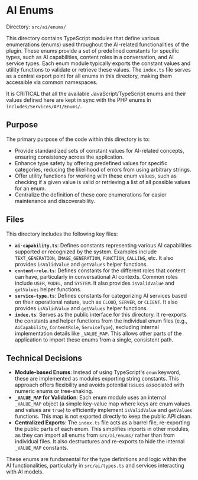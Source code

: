 # AI Enums

Directory: `src/ai/enums/`

This directory contains TypeScript modules that define various enumerations (enums) used throughout the AI-related functionalities of the plugin. These enums provide a set of predefined constants for specific types, such as AI capabilities, content roles in a conversation, and AI service types. Each enum module typically exports the constant values and utility functions to validate or retrieve these values. The `index.ts` file serves as a central export point for all enums in this directory, making them accessible via common namespaces.

It is CRITICAL that all the available JavaScript/TypeScript enums and their values defined here are kept in sync with the PHP enums in `includes/Services/API/Enums/`.

## Purpose

The primary purpose of the code within this directory is to:

- Provide standardized sets of constant values for AI-related concepts, ensuring consistency across the application.
- Enhance type safety by offering predefined values for specific categories, reducing the likelihood of errors from using arbitrary strings.
- Offer utility functions for working with these enum values, such as checking if a given value is valid or retrieving a list of all possible values for an enum.
- Centralize the definition of these core enumerations for easier maintenance and discoverability.

## Files

This directory includes the following key files:

-   **`ai-capability.ts`**: Defines constants representing various AI capabilities supported or recognized by the system. Examples include `TEXT_GENERATION`, `IMAGE_GENERATION`, `FUNCTION_CALLING`, etc. It also provides `isValidValue` and `getValues` helper functions.
-   **`content-role.ts`**: Defines constants for the different roles that content can have, particularly in conversational AI contexts. Common roles include `USER`, `MODEL`, and `SYSTEM`. It also provides `isValidValue` and `getValues` helper functions.
-   **`service-type.ts`**: Defines constants for categorizing AI services based on their operational nature, such as `CLOUD`, `SERVER`, or `CLIENT`. It also provides `isValidValue` and `getValues` helper functions.
-   **`index.ts`**: Serves as the public interface for this directory. It re-exports the constants and helper functions from the individual enum files (e.g., `AiCapability`, `ContentRole`, `ServiceType`), excluding internal implementation details like `_VALUE_MAP`. This allows other parts of the application to import these enums from a single, consistent path.

## Technical Decisions

-   **Module-based Enums**: Instead of using TypeScript's `enum` keyword, these are implemented as modules exporting string constants. This approach offers flexibility and avoids potential issues associated with numeric enums or tree-shaking.
-   **`_VALUE_MAP` for Validation**: Each enum module uses an internal `_VALUE_MAP` object (a simple key-value map where keys are enum values and values are `true`) to efficiently implement `isValidValue` and `getValues` functions. This map is not exported directly to keep the public API clean.
-   **Centralized Exports**: The `index.ts` file acts as a barrel file, re-exporting the public parts of each enum. This simplifies imports in other modules, as they can import all enums from `src/ai/enums/` rather than from individual files. It also destructures and re-exports to hide the internal `_VALUE_MAP` constants.

These enums are fundamental for the type definitions and logic within the AI functionalities, particularly in `src/ai/types.ts` and services interacting with AI models.
